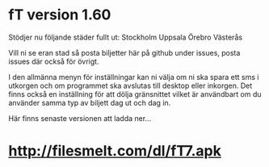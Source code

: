 fT version 1.60
==
Stödjer nu följande städer fullt ut:
Stockholm
Uppsala
Örebro
Västerås

Vill ni se eran stad så posta biljetter här på github under issues, posta issues där också för övrigt.

I den allmänna menyn för inställningar kan ni välja om ni ska spara ett sms i utkorgen och om programmet ska avslutas till desktop eller inkorgen.
Det finns också en inställning för att dölja gränsnittet vilket är användbart om du använder samma typ av biljett dag ut och dag in.

Här finns senaste versionen att ladda ner...

http://filesmelt.com/dl/fT7.apk
==
